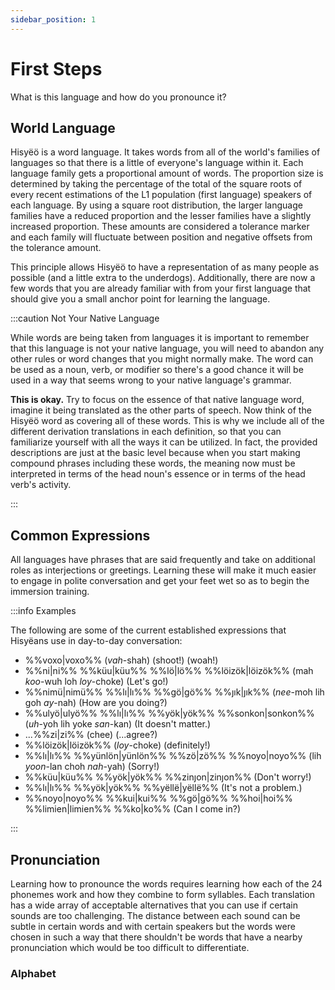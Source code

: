 ```yaml
---
sidebar_position: 1
---
```


# First Steps

What is this language and how do you pronounce it?

## World Language

Hisyëö is a word language. It takes words from all of the world's families of
languages so that there is a little of everyone's language within it. Each
language family gets a proportional amount of words. The proportion size is
determined by taking the percentage of the total of the square roots of every
recent estimations of the L1 population (first language) speakers of each
language. By using a square root distribution, the larger language families have
a reduced proportion and the lesser families have a slightly increased
proportion. These amounts are considered a tolerance marker and each family
will fluctuate between position and negative offsets from the tolerance amount.

This principle allows Hisyëö to have a representation of as many people as
possible (and a little extra to the underdogs). Additionally, there are now
a few words that you are already familiar with from your first language that
should give you a small anchor point for learning the language.

:::caution Not Your Native Language

While words are being taken from languages it is important to remember that this
language is not your native language, you will need to abandon any other rules
or word changes that you might normally make. The word can be used as a noun,
verb, or modifier so there's a good chance it will be used in a way that seems
wrong to your native language's grammar.

**This is okay.** Try to focus on the essence of that native language word, imagine
it being translated as the other  parts of speech. Now think of the Hisyëö word
as covering all of these words. This is why we include all of the different
derivation translations in each definition, so that you can familiarize yourself
with all the ways it can be utilized. In fact, the provided descriptions are
just at the basic level because when you start making compound phrases including 
these words, the meaning now must be interpreted in terms of the head noun's 
essence or in terms of the head verb's activity.

:::

## Common Expressions

All languages have phrases that are said frequently and take on additional roles
as interjections or greetings. Learning these will make it much easier to engage
in polite conversation and get your feet wet so as to begin the immersion
training.

:::info Examples

The following are some of the current established expressions that Hisyëans use
in day-to-day conversation:
- %%voxo|voxo%% (*vah*-shah) (shoot!) (woah!)
- %%ni|ni%% %%küu|küu%% %%lö|lö%% %%löizök|löizök%% (mah *koo*-wuh loh *loy*-choke) (Let's go!)
- %%nimü|nimü%% %%lı|lı%% %%gö|gö%% %%ȷık|ȷık%% (*nee*-moh lih goh *ay*-nah) (How are you doing?)
- %%ulyö|ulyö%% %%lı|lı%% %%yök|yök%% %%sonkon|sonkon%% (*uh*-yoh lih yoke *san*-kan) (It doesn't matter.) 
- ...%%zi|zi%% (chee) (...agree?)
- %%löizök|löizök%% (*loy*-choke) (definitely!)
- %%lı|lı%% %%yünlön|yünlön%% %%zö|zö%% %%noyo|noyo%% (lih *yoon*-lan choh *nah*-yah) (Sorry!)
- %%küu|küu%% %%yök|yök%% %%zinȷon|zinȷon%% (Don't worry!)
- %%lı|lı%% %%yök|yök%% %%yëllë|yëllë%% (It's not a problem.)
- %%noyo|noyo%% %%kui|kui%% %%gö|gö%% %%hoi|hoi%% %%limien|limien%% %%ko|ko%% (Can I come in?)

:::

## Pronunciation

Learning how to pronounce the words requires learning how each of the 24
phonemes work and how they combine to form syllables. Each translation has a
wide array of acceptable alternatives that you can use if certain sounds are too
challenging. The distance between each sound can be subtle in certain words and
with certain speakers but the words were chosen in such a way that there
shouldn't be words that have a nearby pronunciation which would be too difficult
to differentiate.

### Alphabet




